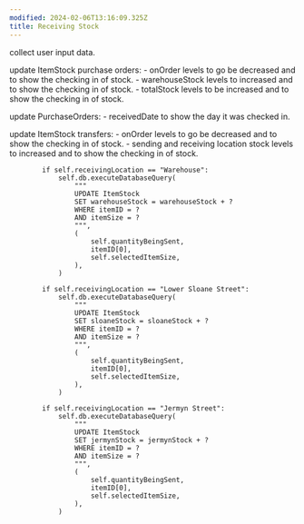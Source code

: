 ```yaml
---
modified: 2024-02-06T13:16:09.325Z
title: Receiving Stock
---
```


collect user input data.

update ItemStock purchase orders:
    - onOrder levels to go be decreased and to show the checking in of stock.
    - warehouseStock levels to increased and to show the checking in of stock.
    - totalStock levels to be increased and to show the checking in of stock.

update PurchaseOrders:
    - receivedDate to show the day it was checked in.

update ItemStock transfers:
    - onOrder levels to go be decreased and to show the checking in of stock.
    - sending and receiving location stock levels to increased and to show the checking in of stock.

            if self.receivingLocation == "Warehouse":
                self.db.executeDatabaseQuery(
                    """
                    UPDATE ItemStock 
                    SET warehouseStock = warehouseStock + ? 
                    WHERE itemID = ? 
                    AND itemSize = ? 
                    """,
                    (
                        self.quantityBeingSent,
                        itemID[0],
                        self.selectedItemSize,
                    ),
                )

            if self.receivingLocation == "Lower Sloane Street":
                self.db.executeDatabaseQuery(
                    """
                    UPDATE ItemStock 
                    SET sloaneStock = sloaneStock + ? 
                    WHERE itemID = ? 
                    AND itemSize = ? 
                    """,
                    (
                        self.quantityBeingSent,
                        itemID[0],
                        self.selectedItemSize,
                    ),
                )

            if self.receivingLocation == "Jermyn Street":
                self.db.executeDatabaseQuery(
                    """
                    UPDATE ItemStock 
                    SET jermynStock = jermynStock + ? 
                    WHERE itemID = ? 
                    AND itemSize = ? 
                    """,
                    (
                        self.quantityBeingSent,
                        itemID[0],
                        self.selectedItemSize,
                    ),
                )
